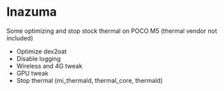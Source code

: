 # Inazuma
Some optimizing and stop stock thermal on POCO M5 (thermal vendor not included)

- Optimize dex2oat
- Disable logging
- Wireless and 4G tweak
- GPU tweak
- Stop thermal (mi_thermald, thermal_core, thermald)
